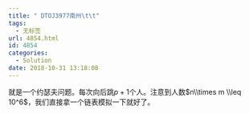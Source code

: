 ```yaml
---
title: " DTOJ3977南州\t\t"
tags:
  - 无标签
url: 4854.html
id: 4854
categories:
  - Solution
date: 2018-10-31 13:18:08
---
```


就是一个约瑟夫问题。每次向后跳$p+1$个人。注意到人数$n\\times m \\leq 10^6$，我们直接拿一个链表模拟一下就好了。